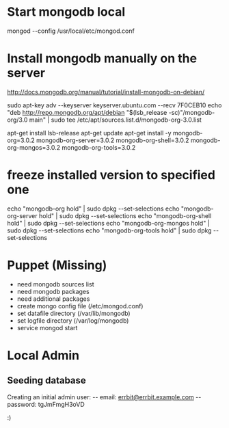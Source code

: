 
# Start mongodb local
mongod --config /usr/local/etc/mongod.conf

# Install mongodb manually on the server
http://docs.mongodb.org/manual/tutorial/install-mongodb-on-debian/

sudo apt-key adv --keyserver keyserver.ubuntu.com --recv 7F0CEB10
echo "deb http://repo.mongodb.org/apt/debian "$(lsb_release -sc)"/mongodb-org/3.0 main" | sudo tee /etc/apt/sources.list.d/mongodb-org-3.0.list

apt-get install lsb-release
apt-get update
apt-get install -y mongodb-org=3.0.2 mongodb-org-server=3.0.2 mongodb-org-shell=3.0.2 mongodb-org-mongos=3.0.2 mongodb-org-tools=3.0.2

# freeze installed version to specified one
echo "mongodb-org hold" | sudo dpkg --set-selections
echo "mongodb-org-server hold" | sudo dpkg --set-selections
echo "mongodb-org-shell hold" | sudo dpkg --set-selections
echo "mongodb-org-mongos hold" | sudo dpkg --set-selections
echo "mongodb-org-tools hold" | sudo dpkg --set-selections

# Puppet (Missing)

- need mongodb sources list
- need mongodb packages
- need additional packages
- create mongo config file (/etc/mongod.conf)
- set datafile directory (/var/lib/mongodb)
- set logfile directory (/var/log/mongodb)
- service mongod start


# Local Admin

Seeding database
-------------------------------
Creating an initial admin user:
-- email:    errbit@errbit.example.com
-- password: tgJmFmgH3oVD

:)